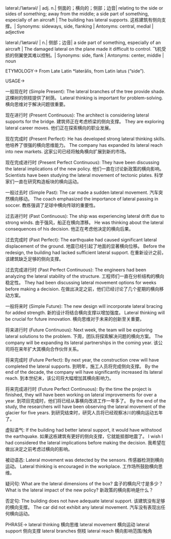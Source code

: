 lateral:/ˈlætərəl/ | adj. n.| 侧面的；横向的；侧部；边音| relating to the side or sides of something; away from the middle; a side part of something, especially of an aircraft | The building has lateral supports.  这栋建筑有侧向支撑。| Synonyms: sideways, side, flanking | Antonyms: central, medial | adjective

lateral:/ˈlætərəl/ | n.| 侧部；边音| a side part of something, especially of an aircraft |  The damaged lateral on the plane made it difficult to control.  飞机受损的侧翼使其难以控制。| Synonyms: side, flank | Antonyms: center, middle | noun


ETYMOLOGY->
From Late Latin *laterālis, from Latin latus (“side”).

USAGE->

一般现在时 (Simple Present):
The lateral branches of the tree provide shade.  这棵树的侧枝提供了树荫。
Lateral thinking is important for problem-solving. 横向思维对于解决问题很重要。

现在进行时 (Present Continuous):
The architect is considering lateral supports for the bridge. 建筑师正在考虑桥梁的侧向支撑。
They are exploring lateral career moves. 他们正在探索横向的职业发展。

现在完成时 (Present Perfect):
He has developed strong lateral thinking skills. 他培养了很强的横向思维能力。
The company has expanded its lateral reach into new markets.  这家公司已经将触角横向扩展到新的市场。

现在完成进行时 (Present Perfect Continuous):
They have been discussing the lateral implications of the new policy. 他们一直在讨论新政策的横向影响。
Scientists have been studying the lateral movement of tectonic plates. 科学家们一直在研究构造板块的横向运动。

一般过去时 (Simple Past):
The car made a sudden lateral movement. 汽车突然横向移动。
The coach emphasized the importance of lateral passing in soccer. 教练强调了足球中横向传球的重要性。

过去进行时 (Past Continuous):
The ship was experiencing lateral drift due to strong winds.  由于强风，船正在横向漂移。
He was thinking about the lateral consequences of his decision.  他正在考虑他决定的横向后果。

过去完成时 (Past Perfect):
The earthquake had caused significant lateral displacement of the ground. 地震已经引起了地面的显著横向位移。
Before the redesign, the building had lacked sufficient lateral support. 在重新设计之前，该建筑缺乏足够的侧向支撑。


过去完成进行时 (Past Perfect Continuous):
The engineers had been analyzing the lateral stability of the structure. 工程师们一直在分析结构的横向稳定性。
They had been discussing lateral movement options for weeks before making a decision.  在做出决定之前，他们已经讨论了几个星期的横向移动方案。

一般将来时 (Simple Future):
The new design will incorporate lateral bracing for added strength. 新的设计将结合横向支撑以增加强度。
Lateral thinking will be crucial for future innovation. 横向思维对于未来的创新至关重要。


将来进行时 (Future Continuous):
Next week, the team will be exploring lateral solutions to the problem. 下周，团队将探索解决问题的横向方案。
The company will be expanding its lateral partnerships in the coming year.  该公司将在来年扩大其横向合作伙伴关系。

将来完成时 (Future Perfect):
By next year, the construction crew will have completed the lateral supports. 到明年，施工人员将完成侧向支撑。
By the end of the decade, the company will have significantly increased its lateral reach.  到本世纪末，该公司将大幅增加其横向影响力。

将来完成进行时 (Future Perfect Continuous):
By the time the project is finished, they will have been working on lateral improvements for over a year. 到项目完成时，他们将已经从事横向改进工作一年多了。
By the end of the study, the researchers will have been observing the lateral movement of the glacier for five years. 到研究结束时，研究人员将已经观察冰川的横向运动五年了。



虚拟语气:
If the building had better lateral support, it would have withstood the earthquake. 如果这栋建筑有更好的侧向支撑，它就能抵御地震了。
I wish I had considered the lateral implications before making the decision. 我希望在做出决定之前考虑过横向的影响。


被动语态:
Lateral movement was detected by the sensors. 传感器检测到横向运动。
Lateral thinking is encouraged in the workplace. 工作场所鼓励横向思维。

疑问句:
What are the lateral dimensions of the box? 盒子的横向尺寸是多少？
What is the lateral impact of the new policy? 新政策的横向影响是什么？

否定句:
The building does not have adequate lateral support. 该建筑没有足够的横向支撑。
The car did not exhibit any lateral movement. 汽车没有表现出任何横向运动。



PHRASE->
lateral thinking  横向思维
lateral movement 横向运动
lateral support 侧向支撑
lateral branches 侧枝
lateral reach 横向影响范围/触角

